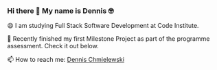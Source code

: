 ### Hi there 👋 My name is Dennis 🤓


😄 I am studying Full Stack Software Development at Code Institute.

🌱 Recently finished my first Milestone Project as part of the programme assessment. Check it out below.


📫 How to reach me: <a href="https://www.linkedin.com/in/dennischmielewski/" target="_blank">Dennis Chmielewski</a>


<!--
**tetrapak-dev/tetrapak-dev** is a ✨ _special_ ✨ repository because its `README.md` (this file) appears on your GitHub profile.

Here are some ideas to get you started:

- 🔭 I’m currently working on ...

- 👯 I’m looking to collaborate on ...
- 🤔 I’m looking for help with ...
- 💬 Ask me about ...
- 📫 How to reach me: ...
- 😄 Pronouns: ...
- ⚡ Fun fact: ...
-->

